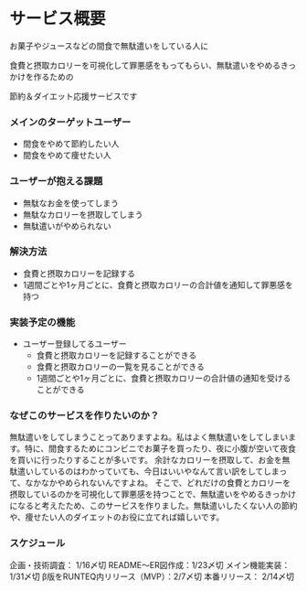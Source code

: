 # サービス概要

お菓子やジュースなどの間食で無駄遣いをしている人に

食費と摂取カロリーを可視化して罪悪感をもってもらい、無駄遣いをやめるきっかけを作るための

節約＆ダイエット応援サービスです

### メインのターゲットユーザー

- 間食をやめて節約したい人
- 間食をやめて痩せたい人

### ユーザーが抱える課題

- 無駄なお金を使ってしまう
- 無駄なカロリーを摂取してしまう
- 無駄遣いがやめられない

### 解決方法

- 食費と摂取カロリーを記録する
- 1週間ごとや1ヶ月ごとに、食費と摂取カロリーの合計値を通知して罪悪感を持つ

### 実装予定の機能

- ユーザー登録してるユーザー
    - 食費と摂取カロリーを記録することができる
    - 食費と摂取カロリーの一覧を見ることができる
    - 1週間ごとや1ヶ月ごとに、食費と摂取カロリーの合計値の通知を受けることができる

### なぜこのサービスを作りたいのか？

無駄遣いをしてしまうことってありますよね。私はよく無駄遣いをしてしまいます。特に、間食するためにコンビニでお菓子を買ったり、夜に小腹が空いて夜食を買いに行ったりすることが多いです。
余計なカロリーを摂取して、お金を無駄遣いしているのはわかっていても、今日はいいやなんて言い訳をしてしまって、なかなかやめられないんですよね。
そこで、どれだけの食費とカロリーを摂取しているのかを可視化して罪悪感を持つことで、無駄遣いをやめるきっかけになると考えたため、このサービスを作りました。無駄遣いしたくない人の節約や、痩せたい人のダイエットのお役に立てれば嬉しいです。

### スケジュール
企画・技術調査： 1/16〆切
README〜ER図作成：1/23〆切
メイン機能実装：1/31〆切
β版をRUNTEQ内リリース（MVP）：2/7〆切
本番リリース： 2/14〆切
